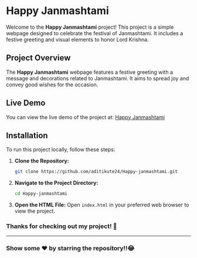 
# Happy Janmashtami

Welcome to the **Happy Janmashtami** project! This project is a simple webpage designed to celebrate the festival of Janmashtami. It includes a festive greeting and visual elements to honor Lord Krishna.

## Project Overview

The **Happy Janmashtami** webpage features a festive greeting with a message and decorations related to Janmashtami. It aims to spread joy and convey good wishes for the occasion.

## Live Demo

You can view the live demo of the project at: [Happy Janmashtami](https://aditikute24.github.io/Happy-janmashtami/)

## Installation

To run this project locally, follow these steps:

1. **Clone the Repository:**
   ```bash
   git clone https://github.com/aditikute24/Happy-janmashtami.git
   ```

2. **Navigate to the Project Directory:**
   ```bash
   cd Happy-janmashtami
   ```

3. **Open the HTML File:**
   Open `index.html` in your preferred web browser to view the project.

### **Thanks for checking out my project!** 🙏

---
### Show some ❤️ by starring the repository!!😂
